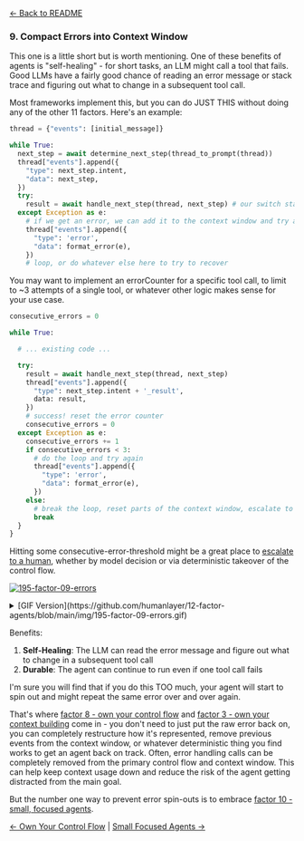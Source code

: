 [← Back to README](https://github.com/humanlayer/12-factor-agents/blob/main/README.md)

### 9. Compact Errors into Context Window

This one is a little short but is worth mentioning. One of these benefits of agents is "self-healing" - for short tasks, an LLM might call a tool that fails. Good LLMs have a fairly good chance of reading an error message or stack trace and figuring out what to change in a subsequent tool call.


Most frameworks implement this, but you can do JUST THIS without doing any of the other 11 factors. Here's an example: 


```python
thread = {"events": [initial_message]}

while True:
  next_step = await determine_next_step(thread_to_prompt(thread))
  thread["events"].append({
    "type": next_step.intent,
    "data": next_step,
  })
  try:
    result = await handle_next_step(thread, next_step) # our switch statement
  except Exception as e:
    # if we get an error, we can add it to the context window and try again
    thread["events"].append({
      "type": 'error',
      "data": format_error(e),
    })
    # loop, or do whatever else here to try to recover
```

You may want to implement an errorCounter for a specific tool call, to limit to ~3 attempts of a single tool, or whatever other logic makes sense for your use case. 

```python
consecutive_errors = 0

while True:

  # ... existing code ...

  try:
    result = await handle_next_step(thread, next_step)
    thread["events"].append({
      "type": next_step.intent + '_result',
      data: result,
    })
    # success! reset the error counter
    consecutive_errors = 0
  except Exception as e:
    consecutive_errors += 1
    if consecutive_errors < 3:
      # do the loop and try again
      thread["events"].append({
        "type": 'error',
        "data": format_error(e),
      })
    else:
      # break the loop, reset parts of the context window, escalate to a human, or whatever else you want to do
      break
  }
}
```
Hitting some consecutive-error-threshold might be a great place to [escalate to a human](https://github.com/humanlayer/12-factor-agents/blob/main/content/factor-07-contact-humans-with-tools.md), whether by model decision or via deterministic takeover of the control flow.

[![195-factor-09-errors](https://github.com/humanlayer/12-factor-agents/blob/main/img/195-factor-09-errors.gif)](https://github.com/user-attachments/assets/cd7ed814-8309-4baf-81a5-9502f91d4043)


<details>
<summary>[GIF Version](https://github.com/humanlayer/12-factor-agents/blob/main/img/195-factor-09-errors.gif)</summary>

![195-factor-09-errors](https://github.com/humanlayer/12-factor-agents/blob/main/img/195-factor-09-errors.gif)

</details>

Benefits:

1. **Self-Healing**: The LLM can read the error message and figure out what to change in a subsequent tool call
2. **Durable**: The agent can continue to run even if one tool call fails

I'm sure you will find that if you do this TOO much, your agent will start to spin out and might repeat the same error over and over again. 

That's where [factor 8 - own your control flow](https://github.com/humanlayer/12-factor-agents/blob/main/content/factor-08-own-your-control-flow.md) and [factor 3 - own your context building](https://github.com/humanlayer/12-factor-agents/blob/main/content/factor-03-own-your-context-window.md) come in - you don't need to just put the raw error back on, you can completely restructure how it's represented, remove previous events from the context window, or whatever deterministic thing you find works to get an agent back on track. Often, error handling calls can be completely removed from the primary control flow and context window. This can help keep context usage down and reduce the risk of the agent getting distracted from the main goal.

But the number one way to prevent error spin-outs is to embrace [factor 10 - small, focused agents](https://github.com/humanlayer/12-factor-agents/blob/main/content/factor-10-small-focused-agents.md).

[← Own Your Control Flow](https://github.com/humanlayer/12-factor-agents/blob/main/content/factor-08-own-your-control-flow.md) | [Small Focused Agents →](https://github.com/humanlayer/12-factor-agents/blob/main/content/factor-10-small-focused-agents.md)

